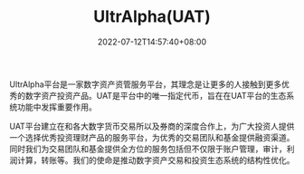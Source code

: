 ﻿---
weight: 
title: "UltrAlpha(UAT)"
description: "UltrAlpha平台是一家数字资产资管服务平台，其理念是让更多的人接触到更多优秀的数字资产投资产品"
date: 2022-07-12T14:57:40+08:00
lastmod: 2022-07-12T14:57:40+08:00
draft: false
authors: ["Simon"]
featuredImage: "ultralphauat.webp"
link: "https://ultralpha.io"
tags: ["数字代币","UltrAlpha(UAT)"]
categories: ["navigation"]
navigation: ["数字代币"]
lightgallery: true
toc: true
pinned: false
recommend: false
recommend1: false
---
UltrAlpha平台是一家数字资产资管服务平台，其理念是让更多的人接触到更多优秀的数字资产投资产品。UAT是平台中的唯一指定代币，旨在在UAT平台的生态系统功能中发挥重要作用。

UAT平台建立在和各大数字货币交易所以及券商的深度合作上，为广大投资人提供一个选择优秀投资理财产品的服务平台，为优秀的交易团队和基金提供融资渠道。同时我们为交易团队和基金提供全方位的服务包括但不仅限于账户管理，审计，利润计算，转账等。我们的使命是推动数字资产交易和投资生态系统的结构性优化。